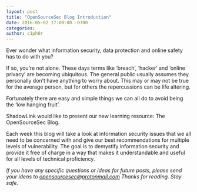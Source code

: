 ```yaml
---
layout: post
title: "OpenSourceSec Blog Introduction"
date: 2016-05-02 17:00:00 -0700
categories: 
author: c1ph0r
---
```

Ever wonder what information security, data protection and online safety has to do with you?

If so, you’re not alone. These days terms like ‘breach’, ‘hacker’ and ‘online privacy’ are becoming ubiquitous. The general public usually assumes they personally don’t have anything to worry about. This may or may not be true for the average person, but for others the repercussions can be life altering.

Fortunately there are easy and simple things we can all do to avoid being the ‘low hanging fruit’.

ShadowLink would like to present our new learning resource: The OpenSourceSec Blog. 

Each week this blog will take a look at information security issues that we all need to be concerned with and give our best recommendations for multiple levels of vulnerability. The goal is to demystify information security and provide it free of charge in a way that makes it understandable and useful for all levels of technical proficiency.

*If you have any specific questions or ideas for future posts, please send your ideas to opensourcesec@protonmail.com*
*Thanks for reading. Stay safe.*
